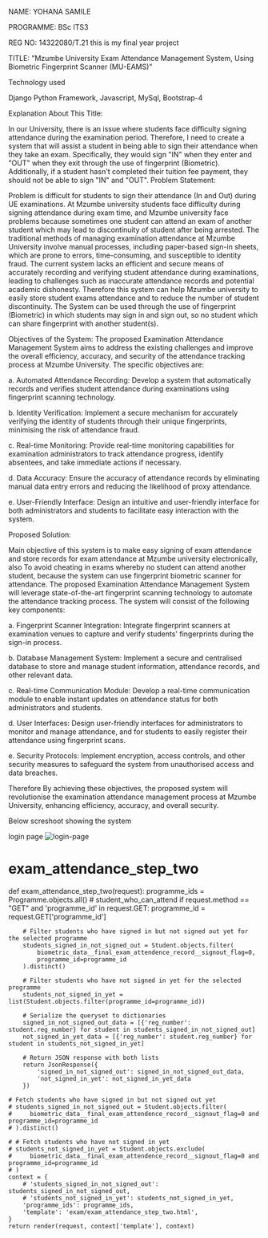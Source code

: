 NAME: YOHANA SAMILE

PROGRAMME: BSc ITS3

REG NO: 14322080/T.21 this is my final year project

TITLE: "Mzumbe University Exam Attendance Management System, Using Biometric Fingerprint Scanner (MU-EAMS)"



Technology used 

Django Python Framework, Javascript, MySql, Bootstrap-4



Explanation About This Title:

In our University, there is an issue where students face difficulty signing attendance during the examination period. Therefore, I need to create a system that will assist a student in being able to sign their attendance when they take an exam. Specifically, they would sign "IN" when they enter and "OUT" when they exit through the use of fingerprint (Biometric). Additionally, if a student hasn't completed their tuition fee payment, they should not be able to sign "IN" and "OUT". Problem Statement:

Problem is difficult for students to sign their attendance (In and Out) during UE examinations. 
At Mzumbe university students face difficulty during signing attendance during exam time, and Mzumbe university face problems because sometimes one student can attend an exam of another student which may lead to discontinuity of student after being arrested. The traditional methods of managing examination attendance at Mzumbe University involve manual processes, including paper-based sign-in sheets, which are prone to errors, time-consuming, and susceptible to identity fraud. The current system lacks an efficient and secure means of accurately recording and verifying student attendance during examinations, leading to challenges such as inaccurate attendance records and potential academic dishonesty. Therefore this system can help Mzumbe university to easily store student exams attendance and to reduce the number of student discontinuity. The System can be used through the use of fingerprint (Biometric) in which students may sign in and sign out, so no student which can share fingerprint with another student(s).

Objectives of the System: The proposed Examination Attendance Management System aims to address the existing challenges and improve the overall efficiency, accuracy, and security of the attendance tracking process at Mzumbe University. The specific objectives are:

a. Automated Attendance Recording: Develop a system that automatically records and verifies student attendance during examinations using fingerprint scanning technology.

b. Identity Verification: Implement a secure mechanism for accurately verifying the identity of students through their unique fingerprints, minimising the risk of attendance fraud.

c. Real-time Monitoring: Provide real-time monitoring capabilities for examination administrators to track attendance progress, identify absentees, and take immediate actions if necessary.

d. Data Accuracy: Ensure the accuracy of attendance records by eliminating manual data entry errors and reducing the likelihood of proxy attendance.

e. User-Friendly Interface: Design an intuitive and user-friendly interface for both administrators and students to facilitate easy interaction with the system.

Proposed Solution:

Main objective of this system is to make easy signing of exam attendance and store records for exam attendance at Mzumbe university electronically, also To avoid cheating in exams whereby no student can attend another student, because the system can use fingerprint biometric scanner for attendance. The proposed Examination Attendance Management System will leverage state-of-the-art fingerprint scanning technology to automate the attendance tracking process. The system will consist of the following key components:

a. Fingerprint Scanner Integration: Integrate fingerprint scanners at examination venues to capture and verify students' fingerprints during the sign-in process.

b. Database Management System: Implement a secure and centralised database to store and manage student information, attendance records, and other relevant data.

c. Real-time Communication Module: Develop a real-time communication module to enable instant updates on attendance status for both administrators and students.

d. User Interfaces: Design user-friendly interfaces for administrators to monitor and manage attendance, and for students to easily register their attendance using fingerprint scans.

e. Security Protocols: Implement encryption, access controls, and other security measures to safeguard the system from unauthorised access and data breaches.

Therefore By achieving these objectives, the proposed system will revolutionise the examination attendance management process at Mzumbe University, enhancing efficiency, accuracy, and overall security.

Below screshoot showing the system

login page 
![login-page](https://github.com/yohana-samile/mu-eams/assets/99715781/53cf2213-d978-44f7-b5b1-cad96507badd)


# exam_attendance_step_two
def exam_attendance_step_two(request):
    programme_ids = Programme.objects.all()
    # student_who_can_attend
    if request.method == "GET" and 'programme_id' in request.GET:
        programme_id = request.GET['programme_id']

        # Filter students who have signed in but not signed out yet for the selected programme
        students_signed_in_not_signed_out = Student.objects.filter(
            biometric_data__final_exam_attendence_record__signout_flag=0,
            programme_id=programme_id
        ).distinct()

        # Filter students who have not signed in yet for the selected programme
        students_not_signed_in_yet = list(Student.objects.filter(programme_id=programme_id))

        # Serialize the queryset to dictionaries
        signed_in_not_signed_out_data = [{'reg_number': student.reg_number} for student in students_signed_in_not_signed_out]
        not_signed_in_yet_data = [{'reg_number': student.reg_number} for student in students_not_signed_in_yet]

        # Return JSON response with both lists
        return JsonResponse({
            'signed_in_not_signed_out': signed_in_not_signed_out_data,
            'not_signed_in_yet': not_signed_in_yet_data
        })
    
    # Fetch students who have signed in but not signed out yet
    # students_signed_in_not_signed_out = Student.objects.filter(
    #     biometric_data__final_exam_attendence_record__signout_flag=0 and programme_id=programme_id
    # ).distinct()

    # # Fetch students who have not signed in yet
    # students_not_signed_in_yet = Student.objects.exclude(
    #     biometric_data__final_exam_attendence_record__signout_flag=0 and programme_id=programme_id
    # )
    context = {
        # 'students_signed_in_not_signed_out': students_signed_in_not_signed_out,
        # 'students_not_signed_in_yet': students_not_signed_in_yet,
        'programme_ids': programme_ids,
        'template': 'exam/exam_attendance_step_two.html',
    }
    return render(request, context['template'], context)